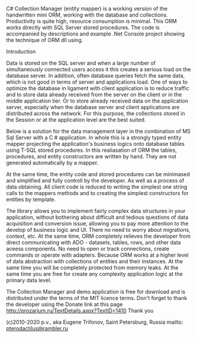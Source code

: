 C# Collection Manager (entity mapper) is a working version of the handwritten mini ORM, working with the database and collections. Productivity is quite high, resource consumption is minimal. This ORM works directly with SQL Server stored procedures. The code is accompanied by descriptions and example .Net Console project showing the technique of ORM dll using.

Introduction

Data is stored on the SQL server and when a large number of simultaneously connected users access it this creates a serious load on the database server. In addition, often database queries fetch the same data, which is not good in terms of server and applications load. One of ways to optimize the database in ligament with client application is to reduce traffic and to store data already received from the server on the client or in the middle application tier. Or to store already received data on the application server, especially when the database server and client applications are distributed across the network. For this purpose, the collections stored in the Session or at the application level are the best suited.

Below is a solution for the data management layer in the combination of MS Sql Server with a C # application. In whole this is a strongly typed entity mapper projecting the application's business logics onto database tables using T-SQL stored procedures. In this realiasation of ORM the tables, procedures, and entity constructors are written by hand. They are not generated automatically by a mapper. 

At the same time, the entity code and stored procedures can be minimased and simplified and fully controll by the developer. As well as a process of data obtaining.
All client code is reduced to writing the simplest one string calls to the mappers methods and to creating the simplest constructors for entities by template.

The library allows you to implement fairly complex data structures in your application, without bothering about difficult and tedious questions of data acquisition and conversion issue, allowing you to pay more attention to the develop of business logic and UI. There no need to worry about migrations, context, etc. At the same time, ORM completely relieves the developer from direct communicating with ADO - datasets, tables,  rows, and other data aceess components. No need to open or track connections, create commands or operate with adapters. Because ORM works at a higher level of data abstraction with collections of entities and their instances. At the same time you will be completely protected from memory leaks. At the same time you are free for create any complexity application logic at the primary data level. 

The Collection Manager and demo application is free for download and is distributed under the terms of the MIT licence terms. 
Don't forget to thank the developer using the Donate link at this page http://prozarium.ru/TextDetails.aspx?TextID=1410
Thank you

(c)2010-2020 p.v., aka Eugene Trifonov, 
Saint Petersburg, Russia
mailto: pterodactilus@rambler.ru
